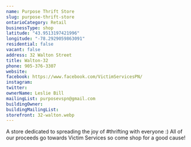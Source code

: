 ```yaml
---
name: Purpose Thrift Store
slug: purpose-thrift-store
ontarioCategory: Retail
businessType: shop
latitude: "43.9513197421996"
longitude: "-78.2929059863091"
residential: false
vacant: false
address: 32 Walton Street
title: Walton-32
phone: 905-376-3307
website:
facebook: https://www.facebook.com/VictimServicesPN/
instagram:
twitter:
ownerName: Leslie Bill
mailingList: purposevspn@gmail.com
buildingOwner:
buildingMailingList:
storefront: 32-walton.webp
---
```


A store dedicated to spreading the joy of #thrifting with everyone :) All of our proceeds go towards Victim Services so
come shop for a good cause!
